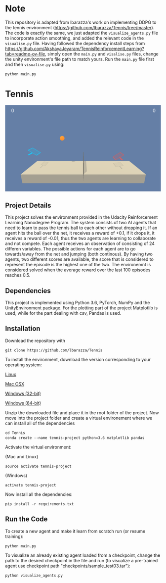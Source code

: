 # Note
This repository is adapted from lbarazza's work on implementing DDPG to the tennis environment (https://github.com/lbarazza/Tennis/tree/master). The code is exactly the same, we just adapted the ```visualize_agents.py``` file to incorporate action smoothing, and added the relevant code in the ```visualise.py``` file. Having followed the dependency install steps from https://github.com/AkshayaJeyaram/TennisReinforcementLearning?tab=readme-ov-file, simply open the ```main.py``` and ```visalise.py``` files, change the unity environment's file path to match yours. Run the ```main.py``` file first and then ```visualise.py``` using:
```bash
python main.py
```


# Tennis
![alt text](https://raw.githubusercontent.com/lbarazza/Tennis/master/images/tennis_ex_image.png "Tennis image")

## Project Details
This project solves the environment provided in the Udacity Reinforcement Learning Nanodegree Program. The system consists of two AI agents that need to learn to pass the tennis ball to each other without dropping it. If an agent hits the ball over the net, it receives a reward of +0.1, if it drops it, it receives a reward of -0.01, thus the two agents are learning to collaborate and not compete. Each agent receives an observation of consisting of 24 differen variables. The possible actions for each agent are to go towards/away from the net and jumping (both continous). By having two agents, two different scores are available, the score that is considered to represent the episode is the highest one of the two. The environemnt is considered solved when the average reward over the last 100 episodes reaches 0.5.

## Dependencies
This project is implemented using Python 3.6, PyTorch, NumPy and the UnityEnvironment package. For the plotting part of the project Matplotlib is used, while for the part dealing with csv, Pandas is used.

## Installation
Download the repository with

```
git clone https://github.com/lbarazza/Tennis
```

To install the environment, download the version corresponding to your operating system:

[Linux](https://s3-us-west-1.amazonaws.com/udacity-drlnd/P3/Tennis/Tennis_Linux.zip)

[Mac OSX](https://s3-us-west-1.amazonaws.com/udacity-drlnd/P3/Tennis/Tennis.app.zip)

[Windows (32-bit)](https://s3-us-west-1.amazonaws.com/udacity-drlnd/P3/Tennis/Tennis_Windows_x86.zip)

[Windows (64-bit)](https://s3-us-west-1.amazonaws.com/udacity-drlnd/P3/Tennis/Tennis_Windows_x86_64.zip)

Unzip the downloaded file and place it in the root folder of the project.
Now move into the project folder and create a virtual environement where we can install all of the dependencies

```
cd Tennis
conda create --name tennis-project python=3.6 matplotlib pandas
```

Activate the virtual environment:

(Mac and Linux)
```
source activate tennis-project
```

(Windows)
```
activate tennis-project
```

Now install all the dependencies:

```
pip install -r requirements.txt
```

## Run the Code
To create a new agent and make it learn from scratch run (or resume training):

```
python main.py
```

To visualize an already existing agent loaded from a checkpoint, change the path to the desired checkpoint in the file and run (to visualize a pre-trained agent use checkpoint path "checkpoints/sample_test03.tar"):

```
python visualize_agents.py
```
